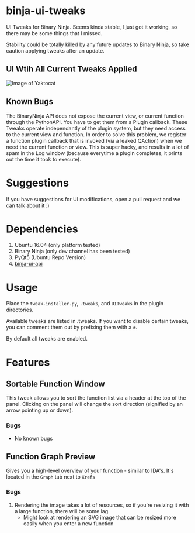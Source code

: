 # binja-ui-tweaks
UI Tweaks for Binary Ninja. Seems kinda stable, I just got it working, so there may be some things that I missed. 

Stability could be totally killed by any future updates to Binary Ninja, so take caution applying tweaks after an update.

## UI Wtih All Current Tweaks Applied 

![Image of Yaktocat](http://i.imgur.com/hkKKUGB.png)

## Known Bugs

The BinaryNinja API does not expose the current view, or current function through the PythonAPI. You have to get them from a Plugin callback. These Tweaks operate independantly of the plugin system, but they need access to the current view and function. In order to solve this problem, we register a function plugin callback that is invoked (via a leaked QAction) when we need the current function or view. This is super hacky, and results in a lot of spam in the Log window (because everytime a plugin completes, it prints out the time it took to execute). 

# Suggestions

If you have suggestions for UI modifications, open a pull request and we can talk about it :)

# Dependencies 

1. Ubuntu 16.04 (only platform tested)
2. Binary Ninja (only dev channel has been tested)
3. PyQt5 (Ubuntu Repo Version)
4. [binja-ui-api](http://www.github.com/nbsdx/binja-ui-api)

# Usage

Place the `tweak-installer.py`, `.tweaks`, and `UITweaks` in the plugin directories. 

Available tweaks are listed in .tweaks. If you want to disable certain tweaks, you can comment them out by prefixing them with a `#`. 

By default all tweaks are enabled.

# Features

## Sortable Function Window

This tweak allows you to sort the function list via a header at the top of the panel. Clicking on the panel will change the sort direction (signified by an arrow pointing up or down).

### Bugs

* No known bugs

## Function Graph Preview

Gives you a high-level overview of your function - similar to IDA's. It's located in the `Graph` tab next to `Xrefs`

### Bugs

1. Rendering the image takes a lot of resources, so if you're resizing it with a large function, there will be some lag. 
   * Might look at rendering an SVG image that can be resized more easily when you enter a new function

